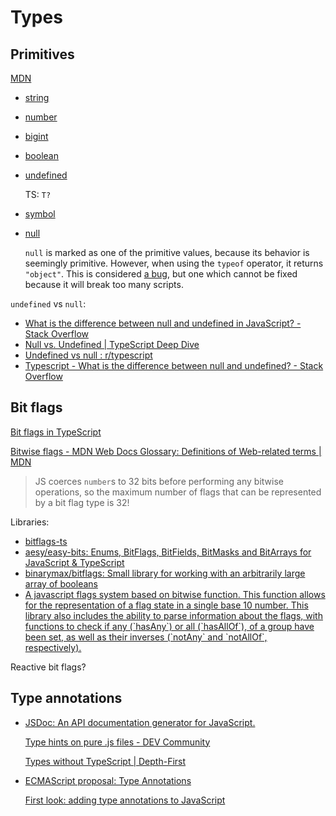 # Types
## Primitives
[MDN](https://developer.mozilla.org/en-US/docs/Glossary/Primitive)

- [string](https://developer.mozilla.org/en-US/docs/Glossary/String)
- [number](https://developer.mozilla.org/en-US/docs/Glossary/Number)
- [bigint](https://developer.mozilla.org/en-US/docs/Glossary/BigInt)
- [boolean](https://developer.mozilla.org/en-US/docs/Glossary/Boolean)
- [undefined](https://developer.mozilla.org/en-US/docs/Glossary/Undefined)

  TS: `T?`

- [symbol](https://developer.mozilla.org/en-US/docs/Web/JavaScript/Reference/Global_Objects/Symbol)
- [null](https://developer.mozilla.org/en-US/docs/Glossary/Null)

  `null` is marked as one of the primitive values, because its behavior is seemingly primitive. However, when using the `typeof` operator, it returns `"object"`. This is considered [a bug](https://developer.mozilla.org/en-US/docs/Web/JavaScript/Reference/Operators/typeof#typeof_null), but one which cannot be fixed because it will break too many scripts.

`undefined` vs `null`:
- [What is the difference between null and undefined in JavaScript? - Stack Overflow](https://stackoverflow.com/questions/5076944/what-is-the-difference-between-null-and-undefined-in-javascript)
- [Null vs. Undefined | TypeScript Deep Dive](https://basarat.gitbook.io/typescript/recap/null-undefined)
- [Undefined vs null : r/typescript](https://www.reddit.com/r/typescript/comments/11dpu05/undefined_vs_null/)
- [Typescript - What is the difference between null and undefined? - Stack Overflow](https://stackoverflow.com/questions/44536340/typescript-what-is-the-difference-between-null-and-undefined)

## Bit flags
[Bit flags in TypeScript](https://shaky.sh/ts-bit-flags/)

[Bitwise flags - MDN Web Docs Glossary: Definitions of Web-related terms | MDN](https://developer.mozilla.org/en-US/docs/Glossary/Bitwise_flags)

> JS coerces `number`s to 32 bits before performing any bitwise operations, so the maximum number of flags that can be represented by a bit flag type is 32!

Libraries:
- [bitflags-ts](https://bitflags-ts.pages.dev/)
- [aesy/easy-bits: Enums, BitFlags, BitFields, BitMasks and BitArrays for JavaScript & TypeScript](https://github.com/aesy/easy-bits)
- [binarymax/bitflags: Small library for working with an arbitrarily large array of booleans](https://github.com/binarymax/bitflags)
- [A javascript flags system based on bitwise function. This function allows for the representation of a flag state in a single base 10 number. This library also includes the ability to parse information about the flags, with functions to check if any (\`hasAny\`) or all (\`hasAllOf\`), of a group have been set, as well as their inverses (\`notAny\` and \`notAllOf\`, respectively).](https://gist.github.com/keisans/5491894)

Reactive bit flags?

## Type annotations
- [JSDoc: An API documentation generator for JavaScript.](https://github.com/jsdoc/jsdoc)

  [Type hints on pure .js files - DEV Community](https://dev.to/manuartero/type-hints-on-pure-js-files-8ee)

  [Types without TypeScript | Depth-First](https://depth-first.com/articles/2021/10/20/types-without-typescript/)

- [ECMAScript proposal: Type Annotations](https://github.com/tc39/proposal-type-annotations)

  [First look: adding type annotations to JavaScript](https://2ality.com/2022/03/type-annotations-first-look.html)